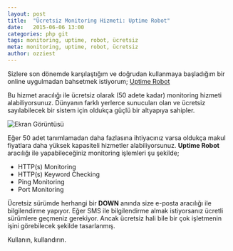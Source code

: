 ```yaml
---
layout: post
title:  "Ücretsiz Monitoring Hizmeti: Uptime Robot"
date:   2015-06-06 13:00
categories: php git
tags: monitoring, uptime, robot, ücretsiz
meta: monitoring, uptime, robot, ücretsiz
author: ozziest
---
```


Sizlere son dönemde karşılaştığım ve doğrudan kullanmaya başladığım bir online uygulmadan bahsetmek istiyorum; [Uptime Robot](https://uptimerobot.com)

Bu hizmet aracılığı ile ücretsiz olarak (50 adete kadar) monitoring hizmeti alabiliyorsunuz. Dünyanın farklı yerlerce sunucuları olan ve ücretsiz sayılabilecek bir sistem için oldukça güçlü bir altyapıya sahipler.

![Ekran Görüntüsü](http://blog.uptimerobot.com/wp-content/uploads/2014/01/uptime-robot-dashboard.jpg)

Eğer 50 adet tanımlamadan daha fazlasına ihtiyacınız varsa oldukça makul fiyatlara daha yüksek kapasiteli hizmetler alabiliyorsunuz. **Uptime Robot** aracılığı ile yapabileceğiniz monitoring işlemleri şu şekilde;

- HTTP(s) Monitoring
- HTTP(s) Keyword Checking 
- Ping Monitoring
- Port Monitoring

Ücretsiz sürümde herhangi bir **DOWN** anında size e-posta aracılığı ile bilgilendirme yapıyor. Eğer SMS ile bilgilendirme almak istiyorsanız ücretli sürümlere geçmeniz gerekiyor. Ancak ücretsiz hali bile bir çok işletmenin işini görebilecek şekilde tasarlanmış. 

Kullanın, kullandırın.